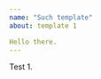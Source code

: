 ```yaml
---
name: "Such template"
about: template 1

Hello there.
---
```


Test 1.

<!-- Can people see this ? -->
